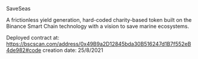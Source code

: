 SaveSeas

A frictionless yield generation, hard-coded charity-based token built on the Binance Smart Chain technology with a vision to save marine ecosystems.

Deployed contract at: https://bscscan.com/address/0x49B9a2D12845bda30B516247d1B7f552eB4de982#code
creation date: 25/8/2021
